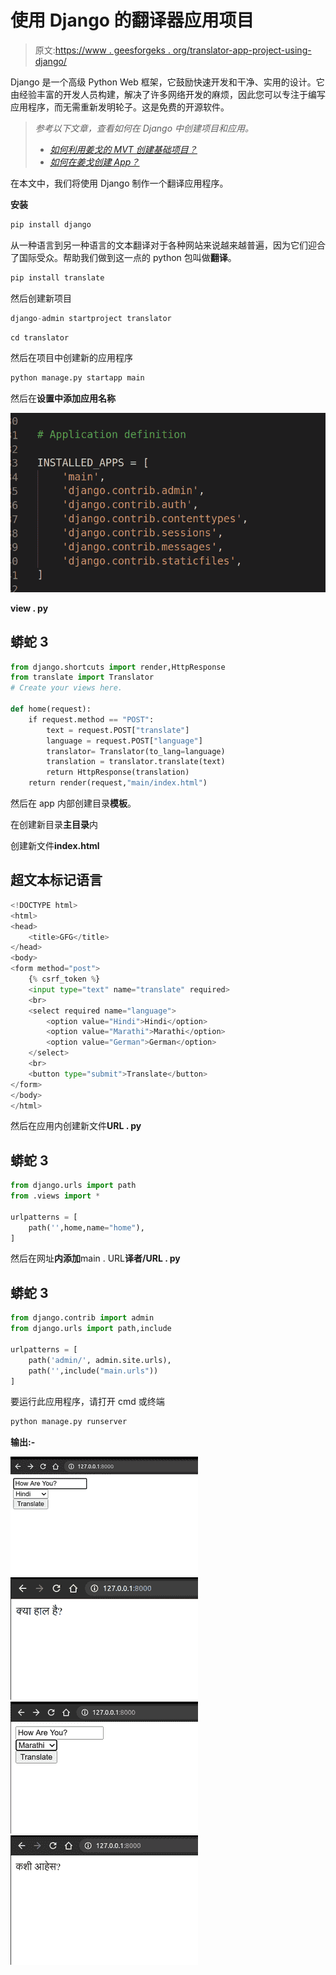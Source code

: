 # 使用 Django 的翻译器应用项目

> 原文:[https://www . geesforgeks . org/translator-app-project-using-django/](https://www.geeksforgeeks.org/translator-app-project-using-django/)

Django 是一个高级 Python Web 框架，它鼓励快速开发和干净、实用的设计。它由经验丰富的开发人员构建，解决了许多网络开发的麻烦，因此您可以专注于编写应用程序，而无需重新发明轮子。这是免费的开源软件。

> *参考以下文章，查看如何在 Django 中创建项目和应用。*
> 
> *   [*<u>如何利用姜戈的 MVT 创建基础项目？</u>*](https://www.geeksforgeeks.org/how-to-create-a-basic-project-using-mvt-in-django/)
> *   [*<u>如何在姜戈创建 App？</u>*](https://www.geeksforgeeks.org/how-to-create-an-app-in-django/)

在本文中，我们将使用 Django 制作一个翻译应用程序。

**安装**

```py
pip install django
```

从一种语言到另一种语言的文本翻译对于各种网站来说越来越普遍，因为它们迎合了国际受众。帮助我们做到这一点的 python 包叫做**翻译**。

```py
pip install translate
```

然后创建新项目

```py
django-admin startproject translator
```

```py
cd translator
```

然后在项目中创建新的应用程序

```py
python manage.py startapp main
```

然后在**设置中添加应用名称**

![](img/cc260895d9b58daab438c41ac83ed888.png)

**view . py**

## 蟒蛇 3

```py
from django.shortcuts import render,HttpResponse
from translate import Translator
# Create your views here.

def home(request):
    if request.method == "POST":
        text = request.POST["translate"]
        language = request.POST["language"]
        translator= Translator(to_lang=language)
        translation = translator.translate(text)
        return HttpResponse(translation)
    return render(request,"main/index.html")
```

然后在 app 内部创建目录**模板**。

在创建新目录**主目录**内

创建新文件**index.html**

## 超文本标记语言

```py
<!DOCTYPE html>
<html>
<head>
    <title>GFG</title>
</head>
<body>
<form method="post">
    {% csrf_token %}
    <input type="text" name="translate" required>
    <br>
    <select required name="language">
        <option value="Hindi">Hindi</option>
        <option value="Marathi">Marathi</option>
        <option value="German">German</option>
    </select>
    <br>
    <button type="submit">Translate</button>
</form>
</body>
</html>
```

然后在应用内创建新文件**URL . py**

## 蟒蛇 3

```py
from django.urls import path
from .views import *

urlpatterns = [
    path('',home,name="home"),
]
```

然后在网址**内添加**main . URL**译者/URL . py**

## 蟒蛇 3

```py
from django.contrib import admin
from django.urls import path,include

urlpatterns = [
    path('admin/', admin.site.urls),
    path('',include("main.urls"))
]
```

要运行此应用程序，请打开 cmd 或终端

```py
python manage.py runserver
```

**输出:-**

![](img/1f971e4cb42b29277edb58ac23a86e65.png) ![](img/c1b3e5b2c6181444a9537bd67bdd6f97.png) ![](img/47983f3c02726ae1338335ff703931ea.png) ![](img/39cd8e27004f02cee45210e1254432f9.png)